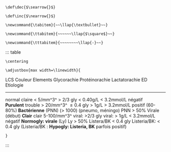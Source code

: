 ```{=latex}
\def\dec{$\searrow{}$}
```
```{=latex}
\def\inc{$\nearrow{}$}
```
```{=latex}
\newcommand{\tabitem}{~~\llap{\textbullet}~~}
```
```{=latex}
\newcommand{\ttabitem}{~~~~~~\llap{$\square$}~~}
```
```{=latex}
\newcommand{\tttabitem}{~~~~~~~~\llap{-}~~}
```
::: table
```{=latex}
\centering
```
```{=latex}
\adjustbox{max width=\linewidth}{
```
  LCS                Couleur   Elements      Glycorachie             Protéinorachie            Lactatorachie   ED                 Etiologie
  ------------------ --------- ------------- ----------------------- ------------------------- --------------- ------------------ -------------------------------
  normal             claire    \< 5/mm^3^    \> 2/3 gly              \< 0.40g/L                \< 3.2mmol/L    négatif            
  ****Purulent****   trouble   \> 20/mm^3^    ≤ 0.4 gly              \> 1g/L                   \> 3.2mmol/L    positif (60-80%)   ****Bactérienne****
  (PNN)                        (\> 1000)                                                                                          (pneumo, méningo)
                               PNN \> 50%                                                                                         Virale (début)
  ****Clair****      clair     5-100/mm^3^   viral: \>2/3 gly        viral: \> 1g/L            \< 3.2mmol/L    négatif            ****Normogly: virale****
  (Ly)                         Ly \> 50%     Listera/BK \< 0.4 gly   Listeria/BK: \< 0.4 gly                   (Listeria/BK :     ****Hypogly: Listeria, BK****
                                                                                                               parfois positif)   

```{=latex}
}
```
:::
